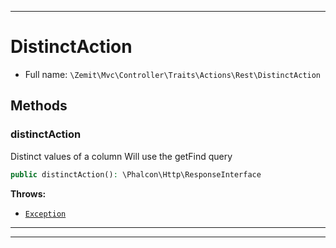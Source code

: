 ***

# DistinctAction





* Full name: `\Zemit\Mvc\Controller\Traits\Actions\Rest\DistinctAction`




## Methods


### distinctAction

Distinct values of a column
Will use the getFind query

```php
public distinctAction(): \Phalcon\Http\ResponseInterface
```











**Throws:**

- [`Exception`](../../../../../../Exception.md)



***

***

